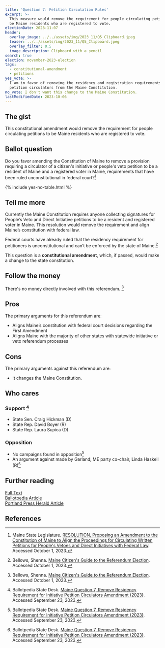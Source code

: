 ```yaml
---
title: 'Question 7: Petition Circulation Rules'
excerpt: >-
  This measure would remove the requirement for people circulating petitions to
  be Maine residents who are registered to vote.
electionDate: 2023-11-07
header:
  overlay_image: ../../assets/img/2023_11/Q5_Clipboard.jpeg
  teaser: ../../assets/img/2023_11/Q5_Clipboard.jpeg
  overlay_filter: 0.5
  image_description: Clipboard with a pencil
search: true
election: november-2023-election
tags:
  - constitutional-amendment
  - petitions
yes_vote: >-
  I am in favor of removing the residency and registration requirements for
  petition circulators from the Maine Constitution.
no_vote: I don't want this change to the Maine Constitution.
lastModifiedDate: 2023-10-06
---
```


## The gist

This constitutional amendment would remove the requirement for people circulating petitions to be Maine residents who are registered to vote.

## Ballot question

Do you favor amending the Constitution of Maine to remove a provision requiring a circulator of a citizen's initiative or people's veto petition to be a resident of Maine and a registered voter in Maine, requirements that have been ruled unconstitutional in federal court?[^1]

{% include yes-no-table.html %}

## Tell me more

Currently the Maine Constitution requires anyone collecting signatures for People’s Veto and Direct Initiative petitions to be a resident and registered voter in Maine. This resolution would remove the requirement and align Maine’s constitution with federal law.

Federal courts have already ruled that the residency requirement for petitioners is unconstitutional and can’t be enforced by the state of Maine.[^3]

This question is a **constitutional amendment**, which, if passed, would make a change to the state constitution.

## Follow the money

There's no money directly involved with this referendum. [^3]

## Pros

The primary arguments for this referendum are:

- Aligns Maine’s constitution with federal court decisions regarding the First Amendment
- Aligns Maine with the majority of other states with statewide initiative or veto referendum processes

## Cons

The primary arguments against this referendum are:

- It changes the Maine Constitution.

## Who cares

### Support [^2]

- State Sen. Craig Hickman (D)
- State Rep. David Boyer (R)
- State Rep. Laura Supica (D)

### Opposition

- No campaigns found in opposition[^2]
- An argument against made by Garland, ME party co-chair, Linda Haskell (R)[^2]

## Further reading

[Full Text](https://legislature.maine.gov/bills/getPDF.asp?paper=SP0597&item=1&snum=131)<br>
[Ballotpedia Article](<https://ballotpedia.org/Maine_Question_7,_Remove_Residency_Requirement_for_Initiative_Petition_Circulators_Amendment_(2023)>)<br>
[Portland Press Herald Article](https://www.pressherald.com/2023/10/06/questions-5-through-8-what-you-need-to-know-about-the-proposed-constitutional-amendments/)

## References

[^1]: Maine State Legislature. [RESOLUTION, Proposing an Amendment to the Constitution of Maine to Align the Proceedings for Circulating Written Petitions for People's Vetoes and Direct Initiatives with Federal Law](https://legislature.maine.gov/bills/getPDF.asp?paper=SP0597&item=1&snum=131). Accessed October 1, 2023.

[^2]: Ballotpedia State Desk. [Maine Question 7, Remove Residency Requirement for Initiative Petition Circulators Amendment (2023)](<https://ballotpedia.org/Maine_Question_7,_Remove_Residency_Requirement_for_Initiative_Petition_Circulators_Amendment_(2023)>). Accessed September 23, 2023.

[^3]: Bellows, Shenna. [Maine Citizen's Guide to the Referendum Election](https://www.maine.gov/sos/cec/elec/upcoming/pdf/citizensguide23.pdf). Accessed October 1, 2023.

